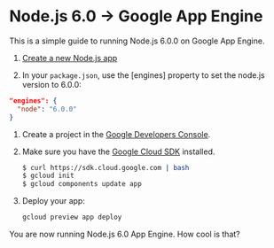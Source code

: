 # Node.js 6.0 -> Google App Engine

This is a simple guide to running Node.js 6.0.0 on Google App Engine. 

1. [Create a new Node.js app](https://nodejs.org)

1. In your `package.json`, use the [engines] property to set the node.js version to 6.0.0:

  ```json
  "engines": {
    "node": "6.0.0"
  }
  ```

1. Create a project in the [Google Developers Console](https://console.developers.google.com/).

1. Make sure you have the [Google Cloud SDK](https://cloud.google.com/sdk/) installed. 

    ```sh
    $ curl https://sdk.cloud.google.com | bash 
    $ gcloud init
    $ gcloud components update app
    ```

1. Deploy your app:

    ```sh
    gcloud preview app deploy
    ```

You are now running Node.js 6.0 App Engine. How cool is that? 
